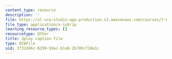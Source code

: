 ```yaml
---
content_type: resource
description: ''
file: https://ol-ocw-studio-app-production.s3.amazonaws.com/courses/7-01sc-fundamentals-of-biology-fall-2011/3f32d46c629959acb1a82b786c710e1c_3edzxv_mYZk.vtt
file_type: application/x-subrip
learning_resource_types: []
resourcetype: Other
title: 3play caption file
type: OCWFile
uid: 3f32d46c-6299-59ac-b1a8-2b786c710e1c
---
```

